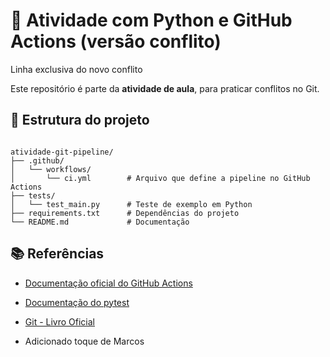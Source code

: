 # 🚨 Atividade com Python e GitHub Actions (versão conflito)
Linha exclusiva do novo conflito

Este repositório é parte da **atividade de aula**, para praticar conflitos no Git.

## 📂 Estrutura do projeto

```

atividade-git-pipeline/
├── .github/
│   └── workflows/
│       └── ci.yml        # Arquivo que define a pipeline no GitHub Actions
├── tests/
│   └── test_main.py      # Teste de exemplo em Python
├── requirements.txt      # Dependências do projeto
└── README.md             # Documentação

````


## 📚 Referências

* [Documentação oficial do GitHub Actions](https://docs.github.com/actions)
* [Documentação do pytest](https://docs.pytest.org/)
* [Git - Livro Oficial](https://git-scm.com/book/pt-br/v2)


* Adicionado toque de Marcos